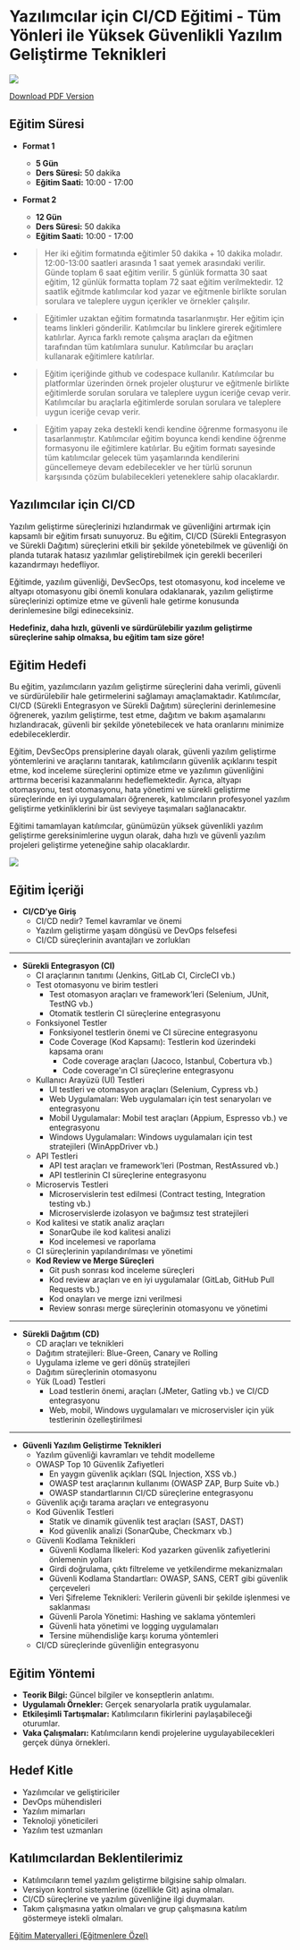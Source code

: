 # Yazılımcılar için CI/CD Eğitimi - Tüm Yönleri ile Yüksek Güvenlikli Yazılım Geliştirme Teknikleri

![](ci-cd.webp)

[Download PDF Version](./yazilimcilar-icin-ci-cd.pdf)

## **Eğitim Süresi**

- **Format 1**
  - **5 Gün**
  - **Ders Süresi:** 50 dakika
  - **Eğitim Saati:** 10:00 - 17:00

- **Format 2**
  - **12 Gün**
  - **Ders Süresi:** 50 dakika
  - **Eğitim Saati:** 10:00 - 17:00

- > Her iki eğitim formatında eğitimler 50 dakika + 10 dakika moladır. 12:00-13:00 saatleri arasında 1 saat yemek arasındaki verilir. Günde toplam 6 saat eğitim verilir. 5 günlük formatta 30 saat eğitim, 12 günlük formatta toplam 72 saat eğitim verilmektedir. 12 saatlik eğitmde katılımcılar kod yazar ve eğitmenle birlikte sorulan sorulara ve taleplere uygun içerikler ve örnekler çalışılır.

- > Eğitimler uzaktan eğitim formatında tasarlanmıştır. Her eğitim için teams linkleri gönderilir. Katılımcılar bu linklere girerek eğitimlere katılırlar. Ayrıca farklı remote çalışma araçları da eğitmen tarafından tüm katılımlara sunulur. Katılımcılar bu araçları kullanarak eğitimlere katılırlar. 

- > Eğitim içeriğinde github ve codespace kullanılır. Katılımcılar bu platformlar üzerinden örnek projeler oluşturur ve eğitmenle birlikte eğitimlerde sorulan sorulara ve taleplere uygun iceriğe cevap verir. Katılımcılar bu araçlarla eğitimlerde sorulan sorulara ve taleplere uygun iceriğe cevap verir.

- > Eğitim yapay zeka destekli kendi kendine öğrenme formasyonu ile tasarlanmıştır. Katılımcılar eğitim boyunca kendi kendine öğrenme formasyonu ile eğitimlere katılırlar. Bu eğitim formatı sayesinde tüm katılımcılar gelecek tüm yaşamlarında kendilerini güncellemeye devam edebilecekler ve her türlü sorunun karşısında çözüm bulabilecekleri yeteneklere sahip olacaklardır.  

## **Yazılımcılar için CI/CD**

Yazılım geliştirme süreçlerinizi hızlandırmak ve güvenliğini artırmak için kapsamlı bir eğitim fırsatı sunuyoruz. Bu eğitim, CI/CD (Sürekli Entegrasyon ve Sürekli Dağıtım) süreçlerini etkili bir şekilde yönetebilmek ve güvenliği ön planda tutarak hatasız yazılımlar geliştirebilmek için gerekli becerileri kazandırmayı hedefliyor.

Eğitimde, yazılım güvenliği, DevSecOps, test otomasyonu, kod inceleme ve altyapı otomasyonu gibi önemli konulara odaklanarak, yazılım geliştirme süreçlerinizi optimize etme ve güvenli hale getirme konusunda derinlemesine bilgi edineceksiniz.

**Hedefiniz, daha hızlı, güvenli ve sürdürülebilir yazılım geliştirme süreçlerine sahip olmaksa, bu eğitim tam size göre!**

## **Eğitim Hedefi**

Bu eğitim, yazılımcıların yazılım geliştirme süreçlerini daha verimli, güvenli ve sürdürülebilir hale getirmelerini sağlamayı amaçlamaktadır. Katılımcılar, CI/CD (Sürekli Entegrasyon ve Sürekli Dağıtım) süreçlerini derinlemesine öğrenerek, yazılım geliştirme, test etme, dağıtım ve bakım aşamalarını hızlandıracak, güvenli bir şekilde yönetebilecek ve hata oranlarını minimize edebileceklerdir.

Eğitim, DevSecOps prensiplerine dayalı olarak, güvenli yazılım geliştirme yöntemlerini ve araçlarını tanıtarak, katılımcıların güvenlik açıklarını tespit etme, kod inceleme süreçlerini optimize etme ve yazılımın güvenliğini arttırma becerisi kazanmalarını hedeflemektedir. Ayrıca, altyapı otomasyonu, test otomasyonu, hata yönetimi ve sürekli geliştirme süreçlerinde en iyi uygulamaları öğrenerek, katılımcıların profesyonel yazılım geliştirme yetkinliklerini bir üst seviyeye taşımaları sağlanacaktır.

Eğitimi tamamlayan katılımcılar, günümüzün yüksek güvenlikli yazılım geliştirme gereksinimlerine uygun olarak, daha hızlı ve güvenli yazılım projeleri geliştirme yeteneğine sahip olacaklardır.

<div style="page-break-after: always;"></div>

![](./ci-cd.jpg)

## **Eğitim İçeriği**

- **CI/CD’ye Giriş**  
  - CI/CD nedir? Temel kavramlar ve önemi  
  - Yazılım geliştirme yaşam döngüsü ve DevOps felsefesi  
  - CI/CD süreçlerinin avantajları ve zorlukları  

---

- **Sürekli Entegrasyon (CI)**  
  - CI araçlarının tanıtımı (Jenkins, GitLab CI, CircleCI vb.)  
  - Test otomasyonu ve birim testleri  
    - Test otomasyon araçları ve framework’leri (Selenium, JUnit, TestNG vb.)  
    - Otomatik testlerin CI süreçlerine entegrasyonu  
  - Fonksiyonel Testler  
    - Fonksiyonel testlerin önemi ve CI sürecine entegrasyonu  
    - Code Coverage (Kod Kapsamı): Testlerin kod üzerindeki kapsama oranı  
      - Code coverage araçları (Jacoco, Istanbul, Cobertura vb.)  
      - Code coverage'ın CI süreçlerine entegrasyonu  
  - Kullanıcı Arayüzü (UI) Testleri  
    - UI testleri ve otomasyon araçları (Selenium, Cypress vb.)  
    - Web Uygulamaları: Web uygulamaları için test senaryoları ve entegrasyonu  
    - Mobil Uygulamalar: Mobil test araçları (Appium, Espresso vb.) ve entegrasyonu  
    - Windows Uygulamaları: Windows uygulamaları için test stratejileri (WinAppDriver vb.)  
  - API Testleri  
    - API test araçları ve framework'leri (Postman, RestAssured vb.)  
    - API testlerinin CI süreçlerine entegrasyonu  
  - Microservis Testleri  
    - Microservislerin test edilmesi (Contract testing, Integration testing vb.)  
    - Microservislerde izolasyon ve bağımsız test stratejileri  
  - Kod kalitesi ve statik analiz araçları  
    - SonarQube ile kod kalitesi analizi  
    - Kod incelemesi ve raporlama  
  - CI süreçlerinin yapılandırılması ve yönetimi  
  - **Kod Review ve Merge Süreçleri**  
    - Git push sonrası kod inceleme süreçleri  
    - Kod review araçları ve en iyi uygulamalar (GitLab, GitHub Pull Requests vb.)  
    - Kod onayları ve merge izni verilmesi  
    - Review sonrası merge süreçlerinin otomasyonu ve yönetimi  

---

- **Sürekli Dağıtım (CD)**  
  - CD araçları ve teknikleri  
  - Dağıtım stratejileri: Blue-Green, Canary ve Rolling  
  - Uygulama izleme ve geri dönüş stratejileri  
  - Dağıtım süreçlerinin otomasyonu  
  - Yük (Load) Testleri  
    - Load testlerin önemi, araçları (JMeter, Gatling vb.) ve CI/CD entegrasyonu  
    - Web, mobil, Windows uygulamaları ve microservisler için yük testlerinin özelleştirilmesi  

---

- **Güvenli Yazılım Geliştirme Teknikleri**  
  - Yazılım güvenliği kavramları ve tehdit modelleme  
  - OWASP Top 10 Güvenlik Zafiyetleri  
    - En yaygın güvenlik açıkları (SQL Injection, XSS vb.)  
    - OWASP test araçlarının kullanımı (OWASP ZAP, Burp Suite vb.)  
    - OWASP standartlarının CI/CD süreçlerine entegrasyonu  
  - Güvenlik açığı tarama araçları ve entegrasyonu  
  - Kod Güvenlik Testleri  
    - Statik ve dinamik güvenlik test araçları (SAST, DAST)  
    - Kod güvenlik analizi (SonarQube, Checkmarx vb.)  
  - Güvenli Kodlama Teknikleri  
    - Güvenli Kodlama İlkeleri: Kod yazarken güvenlik zafiyetlerini önlemenin yolları  
    - Girdi doğrulama, çıktı filtreleme ve yetkilendirme mekanizmaları  
    - Güvenli Kodlama Standartları: OWASP, SANS, CERT gibi güvenlik çerçeveleri  
    - Veri Şifreleme Teknikleri: Verilerin güvenli bir şekilde işlenmesi ve saklanması  
    - Güvenli Parola Yönetimi: Hashing ve saklama yöntemleri  
    - Güvenli hata yönetimi ve logging uygulamaları  
    - Tersine mühendisliğe karşı koruma yöntemleri  
  - CI/CD süreçlerinde güvenliğin entegrasyonu  

<div style="page-break-after: always;"></div>

## **Eğitim Yöntemi**

- **Teorik Bilgi:** Güncel bilgiler ve konseptlerin anlatımı.
- **Uygulamalı Örnekler:** Gerçek senaryolarla pratik uygulamalar.
- **Etkileşimli Tartışmalar:** Katılımcıların fikirlerini paylaşabileceği oturumlar.
- **Vaka Çalışmaları:** Katılımcıların kendi projelerine uygulayabilecekleri gerçek dünya örnekleri.

## **Hedef Kitle**

- Yazılımcılar ve geliştiriciler
- DevOps mühendisleri
- Yazılım mimarları
- Teknoloji yöneticileri
- Yazılım test uzmanları

## **Katılımcılardan Beklentilerimiz**

- Katılımcıların temel yazılım geliştirme bilgisine sahip olmaları.
- Versiyon kontrol sistemlerine (özellikle Git) aşina olmaları.
- CI/CD süreçlerine ve yazılım güvenliğine ilgi duymaları.
- Takım çalışmasına yatkın olmaları ve grup çalışmasına katılım göstermeye istekli olmaları.

[Eğitim Materyalleri (Eğitmenlere Özel)](https://github.com/TuncerKARAARSLAN-VB/training-kit-yazilimcilar-icin-ileri-seviye-ci-cd-egitimi)
